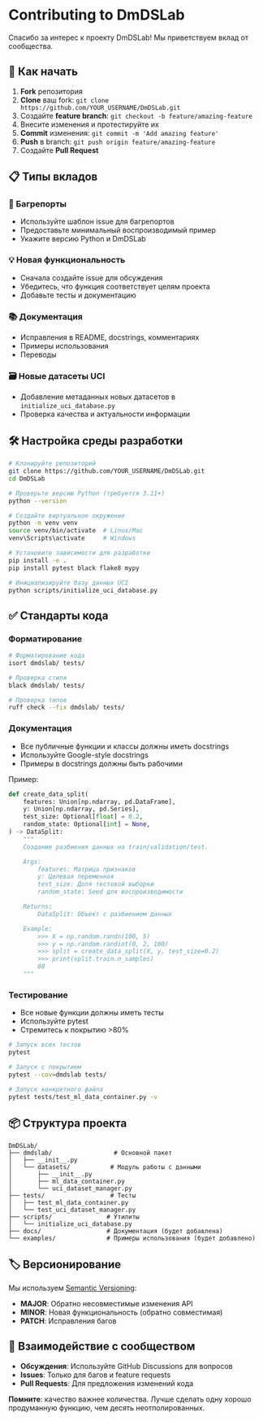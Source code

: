 # Contributing to DmDSLab

Спасибо за интерес к проекту DmDSLab! Мы приветствуем вклад от сообщества.

## 🚀 Как начать

1. **Fork** репозитория
2. **Clone** ваш fork: `git clone https://github.com/YOUR_USERNAME/DmDSLab.git`
3. Создайте **feature branch**: `git checkout -b feature/amazing-feature`
4. Внесите изменения и протестируйте их
5. **Commit** изменения: `git commit -m 'Add amazing feature'`
6. **Push** в branch: `git push origin feature/amazing-feature`
7. Создайте **Pull Request**

## 📋 Типы вкладов

### 🐛 Багрепорты
- Используйте шаблон issue для багрепортов
- Предоставьте минимальный воспроизводимый пример
- Укажите версию Python и DmDSLab

### 💡 Новая функциональность
- Сначала создайте issue для обсуждения
- Убедитесь, что функция соответствует целям проекта
- Добавьте тесты и документацию

### 📚 Документация
- Исправления в README, docstrings, комментариях
- Примеры использования
- Переводы

### 🗃️ Новые датасеты UCI
- Добавление метаданных новых датасетов в `initialize_uci_database.py`
- Проверка качества и актуальности информации

## 🛠️ Настройка среды разработки

```bash
# Клонируйте репозиторий
git clone https://github.com/YOUR_USERNAME/DmDSLab.git
cd DmDSLab

# Проверьте версию Python (требуется 3.11+)
python --version

# Создайте виртуальное окружение
python -m venv venv
source venv/bin/activate  # Linux/Mac
venv\Scripts\activate     # Windows

# Установите зависимости для разработки
pip install -e .
pip install pytest black flake8 mypy

# Инициализируйте базу данных UCI
python scripts/initialize_uci_database.py
```

## ✅ Стандарты кода

### Форматирование
```bash
# Форматирование кода
isort dmdslab/ tests/

# Проверка стиля
black dmdslab/ tests/

# Проверка типов
ruff check --fix dmdslab/ tests/
```

### Документация
- Все публичные функции и классы должны иметь docstrings
- Используйте Google-style docstrings
- Примеры в docstrings должны быть рабочими

Пример:
```python
def create_data_split(
    features: Union[np.ndarray, pd.DataFrame],
    y: Union[np.ndarray, pd.Series],
    test_size: Optional[float] = 0.2,
    random_state: Optional[int] = None,
) -> DataSplit:
    """
    Создание разбиения данных на train/validation/test.

    Args:
        features: Матрица признаков
        y: Целевая переменная
        test_size: Доля тестовой выборки
        random_state: Seed для воспроизводимости

    Returns:
        DataSplit: Объект с разбиением данных

    Example:
        >>> X = np.random.randn(100, 5)
        >>> y = np.random.randint(0, 2, 100)
        >>> split = create_data_split(X, y, test_size=0.2)
        >>> print(split.train.n_samples)
        80
    """
```

### Тестирование
- Все новые функции должны иметь тесты
- Используйте pytest
- Стремитесь к покрытию >80%

```bash
# Запуск всех тестов
pytest

# Запуск с покрытием
pytest --cov=dmdslab tests/

# Запуск конкретного файла
pytest tests/test_ml_data_container.py -v
```

## 📦 Структура проекта

```
DmDSLab/
├── dmdslab/                 # Основной пакет
│   ├── __init__.py
│   └── datasets/           # Модуль работы с данными
│       ├── __init__.py
│       ├── ml_data_container.py
│       └── uci_dataset_manager.py
├── tests/                  # Тесты
│   ├── test_ml_data_container.py
│   └── test_uci_dataset_manager.py
├── scripts/               # Утилиты
│   └── initialize_uci_database.py
├── docs/                  # Документация (будет добавлена)
└── examples/              # Примеры использования (будет добавлено)
```

## 🏷️ Версионирование

Мы используем [Semantic Versioning](https://semver.org/):
- **MAJOR**: Обратно несовместимые изменения API
- **MINOR**: Новая функциональность (обратно совместимая)
- **PATCH**: Исправления багов

## 🤝 Взаимодействие с сообществом

- **Обсуждения**: Используйте GitHub Discussions для вопросов
- **Issues**: Только для багов и feature requests
- **Pull Requests**: Для предложения изменений кода

**Помните**: качество важнее количества. Лучше сделать одну хорошо продуманную функцию, чем десять неотполированных.